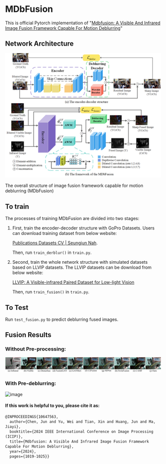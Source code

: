# MDbFusion

This is official Pytorch implementation of "[Mdbfusion: A Visible And Infrared Image Fusion Framework Capable For Motion Deblurring](https://ieeexplore.ieee.org/document/10647563)"

## Network Architecture

![image](https://github.com/TakeMeOff/MDbFusion/blob/main/fig/fig1.png)

The overall structure of image fusion framework capable for motion deblurring (MDbFusion)

## To train

The processes of training MDbFusion are divided into two stages:

1.  First, train the encoder-decoder structure with GoPro Datasets. Users can download training dataset from below website:

    [Publications Datasets CV | Seungjun Nah](https://seungjunnah.github.io/Datasets/gopro.html).&#x20;

    Then, run `train_derblur()` in `train.py`.


2.  &#x20;Second, train the whole network structure with simulated datasets based on LLVIP datasets. The LLVIP datasets can be download from below website:

    [LLVIP: A Visible-infrared Paired Dataset for Low-light Vision](https://bupt-ai-cz.github.io/LLVIP/)

    Then, run `train_fusion()` in `train.py`.

## To Test

Run `test_fusion.py` to predict deblurring fused images.

## Fusion Results

### Without Pre-processing:

![image](https://github.com/TakeMeOff/MDbFusion/blob/main/fig/fig2.png)

### With Pre-deblurring:

![image](https://github.com/TakeMeOff/MDbFusion/blob/main/fig/fig3.png)

#### If this work is helpful to you, please cite it as:

    @INPROCEEDINGS{10647563,
      author={Chen, Jun and Yu, Wei and Tian, Xin and Huang, Jun and Ma, Jiayi},
      booktitle={2024 IEEE International Conference on Image Processing (ICIP)}, 
      title={Mdbfusion: A Visible And Infrared Image Fusion Framework Capable For Motion Deblurring}, 
      year={2024},
      pages={1019-1025}}

